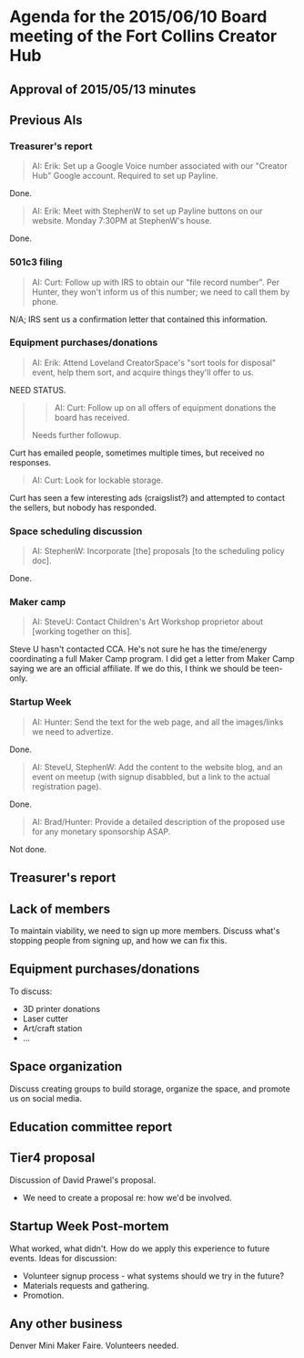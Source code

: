 # Agenda for the 2015/06/10 Board meeting of the Fort Collins Creator Hub

## Approval of 2015/05/13 minutes

## Previous AIs

### Treasurer's report

> AI: Erik: Set up a Google Voice number associated with our "Creator Hub"
> Google account. Required to set up Payline.

Done.

> AI: Erik: Meet with StephenW to set up Payline buttons on our website.
> Monday 7:30PM at StephenW's house.

Done.

### 501c3 filing

> AI: Curt: Follow up with IRS to obtain our "file record number". Per Hunter,
> they won't inform us of this number; we need to call them by phone.

N/A; IRS sent us a confirmation letter that contained this information.

### Equipment purchases/donations

> AI: Erik: Attend Loveland CreatorSpace's "sort tools for disposal" event,
> help them sort, and acquire things they'll offer to us.

NEED STATUS.

> > AI: Curt: Follow up on all offers of equipment donations the board has
> > received.
>
> Needs further followup.

Curt has emailed people, sometimes multiple times, but received no responses.

> AI: Curt: Look for lockable storage.

Curt has seen a few interesting ads (craigslist?) and attempted to contact
the sellers, but nobody has responded.

### Space scheduling discussion

> AI: StephenW: Incorporate [the] proposals [to the scheduling policy doc].

Done.

### Maker camp

> AI: SteveU: Contact Children's Art Workshop proprietor about [working
> together on this].

Steve U hasn't contacted CCA. He's not sure he has the time/energy coordinating a full Maker Camp program. I did get a letter from Maker Camp saying we are an official affiliate. If we do this, I think we should be teen-only.

### Startup Week

> AI: Hunter: Send the text for the web page, and all the images/links we need
> to advertize.

Done.

> AI: SteveU, StephenW: Add the content to the website blog, and an event on
> meetup (with signup disabbled, but a link to the actual registration page).

Done.

> AI: Brad/Hunter: Provide a detailed description of the proposed use for any
> monetary sponsorship ASAP.

Not done.

## Treasurer's report

## Lack of members

To maintain viability, we need to sign up more members. Discuss what's
stopping people from signing up, and how we can fix this.

## Equipment purchases/donations

To discuss:
- 3D printer donations
- Laser cutter
- Art/craft station
- ...

## Space organization

Discuss creating groups to build storage, organize the space, and promote us
on social media.

## Education committee report

## Tier4 proposal

Discussion of David Prawel's proposal.
- We need to create a proposal re: how we'd be involved.

## Startup Week Post-mortem

What worked, what didn't. How do we apply this experience to future events.
Ideas for discussion:

- Volunteer signup process - what systems should we try in the future?
- Materials requests and gathering.
- Promotion.

## Any other business

Denver Mini Maker Faire. Volunteers needed.
